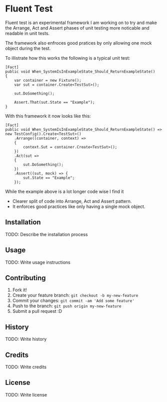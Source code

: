 # Fluent Test
Fluent test is an experimental framework I am working on to try and make the Arrange, Act and Assert phases of unit testing more noticable and readable in unit tests.

The framework also enfroces good pratices by only allowing one mock object during the test.

To illistrate how this works the following is a typical unit test:
```
[Fact]
public void When_SystemIsInExampleState_Should_ReturnExampleState()
{
    var container = new Fixture();
    var sut = container.Create<TestSut>();

    sut.DoSomething();

    Assert.That(sut.State == "Example");
}
```
With this framework it now looks like this:
```
[Fact]
public void When_SystemIsInExampleState_Should_ReturnExampleState() => new TestConfig().Create<TestSut>()
    .Arrange((container, context) =>
    {
        context.Sut = container.Create<TestSut>();
    })
    .Act(sut =>
    {
        sut.DoSomething();
    })
    .Assert((sut, mock) => {
        sut.State == "Example";
    });
```
While the example above is a lot longer code wise I find it  
- Clearer split of code into Arrange, Act and Assert pattern.
- It enforces good practices like only having a single mock object. 


## Installation
TODO: Describe the installation process
## Usage
TODO: Write usage instructions
## Contributing
1. Fork it!
2. Create your feature branch: `git checkout -b my-new-feature`
3. Commit your changes: `git commit -am 'Add some feature'`
4. Push to the branch: `git push origin my-new-feature`
5. Submit a pull request :D
## History
TODO: Write history
## Credits
TODO: Write credits
## License
TODO: Write license

